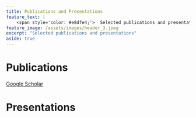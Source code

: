 ```yaml
---
title: Publications and Presentations
feature_text: |
    <span style='color: #e8dfe4;'>  Selected publications and presentations </span>
feature_image: /assets/images/header_3.jpeg
excerpt: "Selected publications and presentations"
aside: true
---
```




# Publications

[Google Scholar](https://scholar.google.com/citations?user=QUNFVHkAAAAJ&hl=en)

# Presentations

